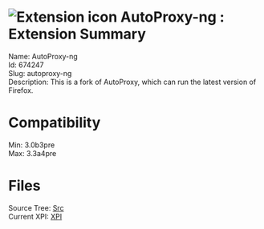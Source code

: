 # ![Extension icon](https://addons.thunderbird.net/user-media/addon_icons/674/674247-64.png?modified=1499170820) AutoProxy-ng : Extension Summary

Name: AutoProxy-ng  
Id: 674247  
Slug: autoproxy-ng  
Description: This is a fork of AutoProxy, which can run the latest version of Firefox.
  

# Compatibility
Min: 3.0b3pre  
Max: 3.3a4pre  

# Files

Source Tree: [Src](C:/Dev/Thunderbird/ThunderKdB/xall/xOther/674247-autoproxy-ng/src)  
Current XPI: [XPI](C:/Dev/Thunderbird/ThunderKdB/xall/xOther/674247-autoproxy-ng/xpi)  



